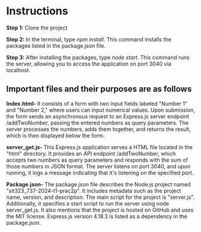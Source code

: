 <h1 style="font-size:28px; font "><b>Instructions</b></h1>
<p><b>Step 1:</b> Clone the project</p>
<p><b>Step 2:</b> In the terminal, type <i>npm install</i>. This command installs the packages listed in the package.json file.</p>
<p><b>Step 3:</b> After installing the packages, type <i>node start</i>. This command runs the server, allowing you to access the application on port 3040 via localhost.</p>
<h2>Important files and their purposes are as follows</h2>
<p><b>Index.html- </b>It consists of a form with two input fields labeled "Number 1" and "Number 2," where users can input numerical values.
             Upon submission, the form sends an asynchronous request to an Express.js server endpoint /addTwoNumber, passing the entered numbers as query parameters. 
             The server processes the numbers, adds them together, and returns the result, which is then displayed below the form.</p>
 
<p><b>server_get.js- </b> This Express.js application serves a HTML file located in the "html" directory. 
                It provides an API endpoint /addTwoNumber, which accepts two numbers as query parameters and responds with the sum of those numbers in JSON format. 
                The server listens on port 3040, and upon running, it logs a message indicating that it's listening on the specified port.</p>
 

<p><b>Package.json- </b> The package.json file describes the Node.js project named "sit323_737-2024-t1-prac2p". 
               It includes metadata such as the project name, version, and description. 
               The main script for the project is "server.js". Additionally, it specifies a start script to run the server using node server_get.js. 
               It also mentions that the project is hosted on GitHub and uses the MIT license. Express.js version 4.18.3 is listed as a dependency in the package.json.</p>
